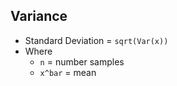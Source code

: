 
## Variance
- Standard Deviation = `sqrt(Var(x))`
- Where
	- `n` = number samples
	- `x^bar` = mean